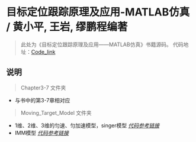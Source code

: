 ﻿# 目标定位跟踪原理及应用-MATLAB仿真 / 黄小平, 王岩, 缪鹏程编著

> 此处为《目标定位跟踪原理及应用——MATLAB仿真》书籍源码。
> 代码地址：[Code_link](https://github.com/yangpannanren/Book_Code/tree/main/目标定位跟踪原理及应用-MATLAB仿真)

## 说明

> Chapter3-7 文件夹
- 与书中的第3-7章相对应
> Moving_Target_Model 文件夹
- 1维、2维、3维的匀速、匀加速模型，singer模型 *[代码参考链接](https://blog.csdn.net/weixin_44044161/category_10931736.html)*
- IMM模型 *[代码参考链接](https://github.com/yw1snenaas/exampleIMM)*
